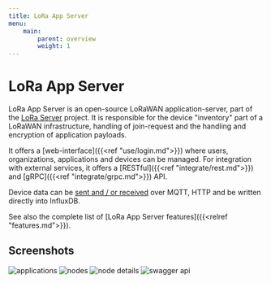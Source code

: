 ```yaml
---
title: LoRa App Server
menu:
    main:
        parent: overview
        weight: 1
---
```


# LoRa App Server

LoRa App Server is an open-source LoRaWAN application-server, part of the
[LoRa Server](https://www.loraserver.io/) project. It is responsible
for the device "inventory" part of a LoRaWAN infrastructure, handling of
join-request and the handling and encryption of application payloads.

It offers a [web-interface]({{<ref "use/login.md">}}) where users,
organizations, applications and devices can be managed. For integration with
external services, it offers a [RESTful]({{<ref "integrate/rest.md">}}) 
and [gRPC]({{<ref "integrate/grpc.md">}}) API.

Device data can be [sent and / or received](/lora-app-server/integrate/sending-receiving/) over
MQTT, HTTP and be written directly into InfluxDB.

See also the complete list of [LoRa App Server features]({{<relref "features.md">}}).

## Screenshots

![applications](/lora-app-server/img/web_applications.png)
![nodes](/lora-app-server/img/web_nodes.png)
![node details](/lora-app-server/img/web_node_details.png)
![swagger api](/lora-app-server/img/swagger.png)
